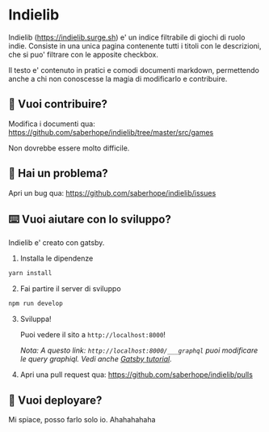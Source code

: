Indielib
========

Indielib (https://indielib.surge.sh) e' un indice filtrabile di giochi di ruolo indie. Consiste in una unica pagina contenente tutti i titoli con le descrizioni, che si puo' filtrare con le apposite checkbox.

Il testo e' contenuto in pratici e comodi documenti markdown, permettendo anche a chi non conoscesse la magia di modificarlo e contribuire.

## 📓 Vuoi contribuire?

Modifica i documenti qua: https://github.com/saberhope/indielib/tree/master/src/games

Non dovrebbe essere molto difficile.

## 🐛 Hai un problema?

Apri un bug qua: https://github.com/saberhope/indielib/issues

## ⌨️ Vuoi aiutare con lo sviluppo?

Indielib e' creato con gatsby.

1. Installa le dipendenze

  ```sh
  yarn install
  ```

2. Fai partire il server di sviluppo

  ```sh
  npm run develop
  ```

3. Sviluppa!

    Puoi vedere il sito a `http://localhost:8000`!

    _Nota: A questo link: _`http://localhost:8000/___graphql`_ puoi modificare le query graphiql. Vedi anche [Gatsby tutorial](https://www.gatsbyjs.org/tutorial/part-five/#introducing-graphiql)._

4. Apri una pull request qua: https://github.com/saberhope/indielib/pulls

## 🚀 Vuoi deployare?

Mi spiace, posso farlo solo io. Ahahahahaha